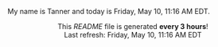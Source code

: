 My name is Tanner and today is Friday, May 10, 11:16 AM EDT.

<p align="center">This <i>README</i> file is generated <b>every 3 hours</b>!</br>Last refresh: Friday, May 10, 11:16 AM EDT<br /></p>
